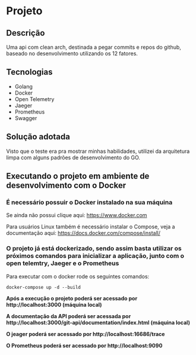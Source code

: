 # Projeto

## Descrição
Uma api com clean arch, destinada a pegar commits e repos do github, baseado no desenvolvimento utilizando os 12 fatores.

## Tecnologias
 - Golang
 - Docker
 - Open Telemetry
 - Jaeger
 - Prometheus
 - Swagger

## Solução adotada
Visto que o teste era pra mostrar minhas habilidades, utilizei da arquitetura limpa com alguns padrões de desenvolvimento do GO.

## Executando o projeto em ambiente de desenvolvimento com o Docker
### É necessário possuir o Docker instalado na sua máquina
Se ainda não possui clique aqui: https://www.docker.com

Para usuários Linux também é necessário instalar o Compose, veja a documentação aqui: https://docs.docker.com/compose/install/

### O projeto já está dockerizado, sendo assim basta utilizar os próximos comandos para inicializar a aplicação, junto com o open telemtry, Jaeger e o Prometheus

Para executar com o docker rode os seguintes comandos:
```
docker-compose up -d --build
```

**Após a execução o projeto poderá ser acessado por http://localhost:3000 (máquina local)**

**A documentação da API poderá ser acessada por http://localhost:3000/git-api/documentation/index.html (máquina local)**

**O jeager poderá ser acessado por http://localhost:16686/trace**

**O Prometheus poderá ser acessado por http://localhost:9090**

